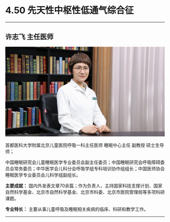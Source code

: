 # 4.50 先天性中枢性低通气综合征

---

## 许志飞 主任医师

![1679226507407](image/c04_050/1679226507407.png)

首都医科大学附属北京儿童医院呼吸一科主任医师 睡眠中心主任 副教授 硕士生导师；

中国睡眠研究会儿童睡眠医学专业委员会副主任委员；中国睡眠研究会呼吸障碍委员会常务委员；中华医学会儿科分会呼吸学组专科培训协作组组长；中国医师协会睡眠医学专业委员会儿科学组副组长。

**主要成就：** 国内外发表文章70余篇；作为负责人，主持国家科技支撑计划、国家自然科学基金、北京市自然科学基金、北京市科委、北京市医院管理局等多项科研课题。

**专业特长：** 主要从事儿童呼吸及睡眠相关疾病的临床、科研和教学工作。

---

